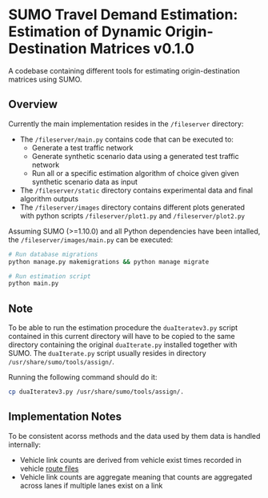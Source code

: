 # SUMO Travel Demand Estimation: Estimation of Dynamic Origin-Destination Matrices v0.1.0

A codebase containing different tools for estimating origin-destination matrices using SUMO.

## Overview

Currently the main implementation resides in the `/fileserver` directory:

- The `/fileserver/main.py` contains code that can be executed to: 
  - Generate a test traffic network
  - Generate synthetic scenario data using a generated test traffic network
  - Run all or a specific estimation algorithm of choice given given synthetic scenario data as input   
- The `/fileserver/static` directory contains experimental data and final algorithm outputs
- The `/fileserver/images` directory contains different plots generated with python scripts `/fileserver/plot1.py` and `/fileserver/plot2.py`

Assuming SUMO (>=1.10.0) and all Python dependencies have been intalled, the `/fileserver/images/main.py` can be executed:

```bash
# Run database migrations
python manage.py makemigrations && python manage migrate

# Run estimation script
python main.py
```
## Note

To be able to run the estimation procedure the `duaIteratev3.py` script contained in this current
directory will have to be copied to the same directory containing the original `duaIterate.py` installed 
together with SUMO. The `duaIterate.py` script usually resides in directory `/usr/share/sumo/tools/assign/`.

Running the following command should do it:

```bash
cp duaIteratev3.py /usr/share/sumo/tools/assign/.
```

## Implementation Notes

To be consistent acorss methods and the data used by them data is handled internally:

- Vehicle link counts are derived from vehicle exist times recorded in vehicle [route files](https://sumo.dlr.de/docs/Simulation/Output/VehRoutes.html) 
- Vehicle link counts are aggregate meaning that counts are aggregated across lanes if multiple lanes exist on a link

